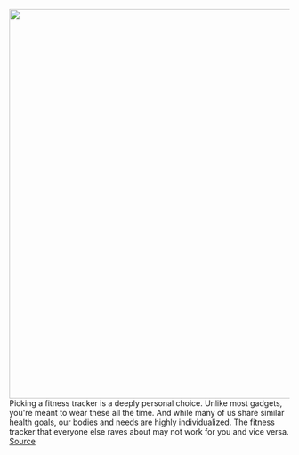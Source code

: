 <img src='https://cdn.vox-cdn.com/thumbor/U8IO-k0Cucxy5uOb08ALnJjAdzo=/0x0:2040x1530/1200x675/filters:focal(857x602:1183x928)/cdn.vox-cdn.com/uploads/chorus_image/image/70525392/jpeters_210910_4757_0001.0.jpg' width='700px' /><br/>
Picking a fitness tracker is a deeply personal choice. Unlike most gadgets, you're meant to wear these all the time. And while many of us share similar health goals, our bodies and needs are highly individualized. The fitness tracker that everyone else raves about may not work for you and vice versa.
<a href='https://www.theverge.com/22940671/fitness-tracker-how-to-choose-specs-price-features-smartwatch'> Source <a/>